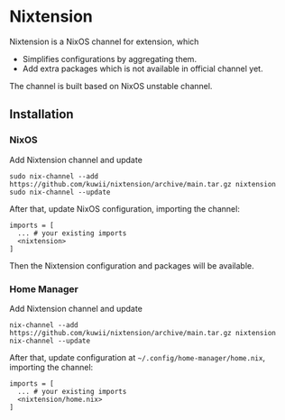# Nixtension

Nixtension is a NixOS channel for extension, which

- Simplifies configurations by aggregating them.
- Add extra packages which is not available in official channel yet.

The channel is built based on NixOS unstable channel.

## Installation

### NixOS

Add Nixtension channel and update

```
sudo nix-channel --add https://github.com/kuwii/nixtension/archive/main.tar.gz nixtension
sudo nix-channel --update
```

After that, update NixOS configuration, importing the channel:

```
imports = [
  ... # your existing imports
  <nixtension>
]
```

Then the Nixtension configuration and packages will be available.

### Home Manager

Add Nixtension channel and update

```
nix-channel --add https://github.com/kuwii/nixtension/archive/main.tar.gz nixtension
nix-channel --update
```

After that, update configuration at `~/.config/home-manager/home.nix`, importing the channel:

```
imports = [
  ... # your existing imports
  <nixtension/home.nix>
]
```
